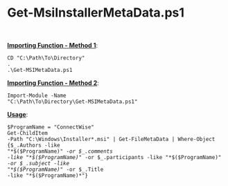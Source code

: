 <h1>Get-MsiInstallerMetaData.ps1</h1><br />

<b><ins>Importing Function - Method 1</ins></b>:<br />

<code>CD "C:\Path\To\Directory"</code><br />
<code>. .\Get-MSIMetaData.ps1</code><br />

<b><ins>Importing Function - Method 2</ins></b>:<br />

<code>Import-Module -Name "C:\Path\To\Directory\Get-MSIMetaData.ps1"</code><br />

<b><ins>Usage</ins></b>:<br />

<code>$ProgramName = "ConnectWise"</code><br />
<code>Get-ChildItem -Path "C:\Windows\Installer\*.msi" | Get-FileMetaData | Where-Object {$_.Authors -like "*$($ProgramName)*" -or $_.comments -like "*$($ProgramName)*" -or $_.participants -like "*$($ProgramName)*" -or $_.subject -like "*$($ProgramName)*" -or $_.Title -like "*$($ProgramName)*"}</code><br />




